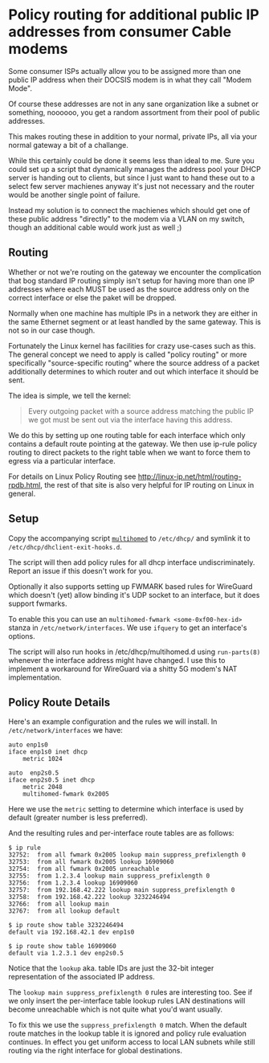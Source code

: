 Policy routing for additional public IP addresses from consumer Cable modems
============================================================================

Some consumer ISPs actually allow you to be assigned more than one public
IP address when their DOCSIS modem is in what they call "Modem Mode".

Of course these addresses are not in any sane organization like a subnet or
something, noooooo, you get a random assortment from their pool of public
addresses.

This makes routing these in addition to your normal, private IPs, all via
your normal gateway a bit of a challange.

While this certainly could be done it seems less than ideal to me. Sure you
could set up a script that dynamically manages the address pool your DHCP
server is handing out to clients, but since I just want to hand these out
to a select few server machienes anyway it's just not necessary and the
router would be another single point of failure.

Instead my solution is to connect the machienes which should get one of
these public address "directly" to the modem via a VLAN on my switch,
though an additional cable would work just as well ;)

## Routing

Whether or not we're routing on the gateway we encounter the complication
that bog standard IP routing simply isn't setup for having more than one IP
addresses where each MUST be used as the source address only on the correct
interface or else the paket will be dropped.

Normally when one machine has multiple IPs in a network they are either in
the same Ethernet segment or at least handled by the same gateway. This is
not so in our case though.

Fortunately the Linux kernel has facilities for crazy use-cases such as
this. The general concept we need to apply is called "policy routing" or
more specifically "source-specific routing" where the source address of a
packet additionally determines to which router and out which interface it
should be sent.

The idea is simple, we tell the kernel:

> Every outgoing packet with a source address matching the public IP we got
> must be sent out via the interface having this address.

We do this by setting up one routing table for each interface which only
contains a default route pointing at the gateway. We then use ip-rule
policy routing to direct packets to the right table when we want to force
them to egress via a particular interface.

For details on Linux Policy Routing see
http://linux-ip.net/html/routing-rpdb.html, the rest of that site is also
very helpful for IP routing on Linux in general.

## Setup

Copy the accompanying script [`multihomed`](./multihomed) to `/etc/dhcp/`
and symlink it to `/etc/dhcp/dhclient-exit-hooks.d`.

The script will then add policy rules for all dhcp interface
undiscriminately. Report an issue if this doesn't work for you.

Optionally it also supports setting up FWMARK based rules for WireGuard
which doesn't (yet) allow binding it's UDP socket to an interface, but it
does support fwmarks.

To enable this you can use an `multihomed-fwmark <some-0xf00-hex-id>`
stanza in `/etc/network/interfaces`. We use `ifquery` to get an interface's
options.

The script will also run hooks in /etc/dhcp/multihomed.d using
`run-parts(8)` whenever the interface address might have changed. I use
this to implement a workaround for WireGuard via a shitty 5G modem's NAT
implementation.

## Policy Route Details

Here's an example configuration and the rules we will
install. In `/etc/network/interfaces` we have:

    auto enp1s0
    iface enp1s0 inet dhcp
    	metric 1024

    auto  enp2s0.5
    iface enp2s0.5 inet dhcp
    	metric 2048
    	multihomed-fwmark 0x2005

Here we use the `metric` setting to determine which interface is used by
default (greater number is less preferred).

And the resulting rules and per-interface route tables are as follows:

    $ ip rule
    32752:	from all fwmark 0x2005 lookup main suppress_prefixlength 0
    32753:	from all fwmark 0x2005 lookup 16909060
    32754:	from all fwmark 0x2005 unreachable
    32755:	from 1.2.3.4 lookup main suppress_prefixlength 0
    32756:	from 1.2.3.4 lookup 16909060
    32757:	from 192.168.42.222 lookup main suppress_prefixlength 0
    32758:	from 192.168.42.222 lookup 3232246494
    32766:	from all lookup main
    32767:	from all lookup default

    $ ip route show table 3232246494
    default via 192.168.42.1 dev enp1s0

    $ ip route show table 16909060
    default via 1.2.3.1 dev enp2s0.5
    
Notice that the `lookup` aka. table IDs are just the 32-bit integer
representation of the associated IP address.

The `lookup main suppress_prefixlength 0` rules are interesting too. See if
we only insert the per-interface table lookup rules LAN destinations will
become unreachable which is not quite what you'd want usually.

To fix this we use the `suppress_prefixlength 0` match. When the default
route matches in the lookup table it is ignored and policy rule evaluation
continues. In effect you get uniform access to local LAN subnets while
still routing via the right interface for global destinations.
